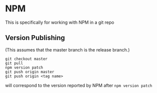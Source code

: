 # NPM
This is specifically for working with NPM in a git repo


## Version Publishing
(This assumes that the master branch is the release branch.)
```
git checkout master
git pull
npm version patch
git push origin master
git push origin <tag name>
```
*<tag name>* will correspond to the version reported by NPM after `npm version patch`
